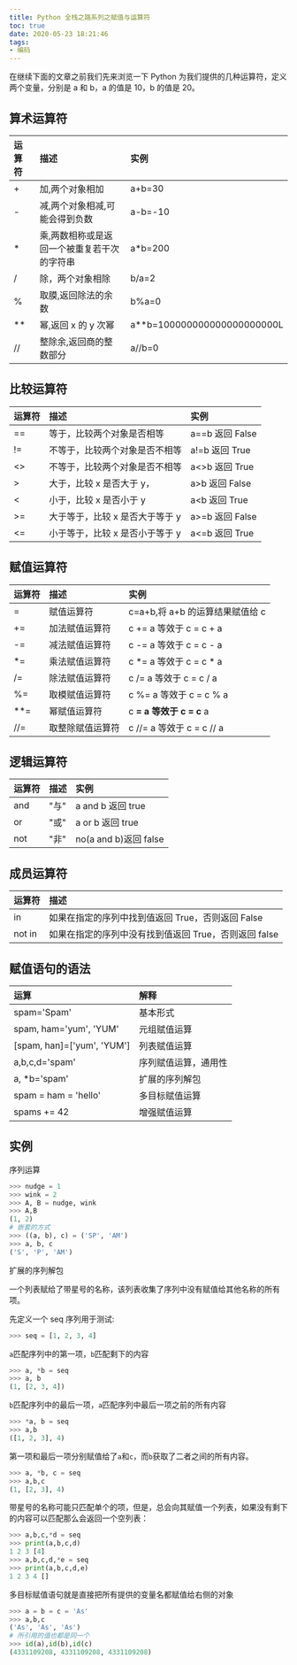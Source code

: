 ```yaml
---
title: Python 全栈之路系列之赋值与运算符
toc: true
date: 2020-05-23 18:21:46
tags:
- 编码
---
```


在继续下面的文章之前我们先来浏览一下 Python 为我们提供的几种运算符，定义两个变量，分别是 a 和 b，a 的值是 10，b 的值是 20。

## 算术运算符

|运算符|描述|实例|
|:--|:--|:--|
|+|加,两个对象相加|a+b=30|
|-|减,两个对象相减,可能会得到负数|a-b=-10|
|*|乘,两数相称或是返回一个被重复若干次的字符串|a\*b=200|
|/|除，两个对象相除|b/a=2|
|%|取膜,返回除法的余数|b%a=0|
|**|幂,返回 x 的 y 次幂|a**b=100000000000000000000L|
|//|整除余,返回商的整数部分|a//b=0|

## 比较运算符

|运算符|描述|实例|
|:--|:--|:--|
|==|等于，比较两个对象是否相等|a==b 返回 False|
|!=|不等于，比较两个对象是否不相等|a!=b 返回 True|
|<>|不等于，比较两个对象是否不相等|a<>b 返回 True|
|>|大于，比较 x 是否大于 y，|a>b 返回 False|
|<|小于，比较 x 是否小于 y|a<b 返回 True|
|>=|大于等于，比较 x 是否大于等于 y|a>=b 返回 False|
|<=|小于等于，比较 x 是否小于等于 y|a<=b 返回 True|

## 赋值运算符

|运算符|描述|实例|
|:--|:--|:--|
|=|赋值运算符|c=a+b,将 a+b 的运算结果赋值给 c|
|+=|加法赋值运算符|c += a 等效于 c = c + a|
|-=|减法赋值运算符|c -= a 等效于 c = c - a|
|*=|乘法赋值运算符|c *= a 等效于 c = c * a|
|/=|除法赋值运算符|c /= a 等效于 c = c / a|
|%=|取模赋值运算符|c %= a 等效于 c = c % a|
|**=|幂赋值运算符|c **= a 等效于 c = c** a|
|//=|取整除赋值运算符|c //= a 等效于 c = c // a|

## 逻辑运算符

|运算符|描述|实例|
|:--|:--|:--|
|and|"与"|a and b 返回 true|
|or|"或"|a or b 返回 true|
|not|"非"|no(a and b)返回 false|

## 成员运算符

|运算符|描述|
|:--|:--|
|in|如果在指定的序列中找到值返回 True，否则返回 False|
|not in|如果在指定的序列中没有找到值返回 True，否则返回 false|


## 赋值语句的语法

|运算|解释|
|:--|:--|
|spam='Spam'|基本形式|
|spam, ham='yum', 'YUM'|元组赋值运算|
|[spam, han]=['yum', 'YUM']|列表赋值运算|
|a,b,c,d='spam'|序列赋值运算，通用性|
|a, *b='spam'|扩展的序列解包|
|spam = ham = 'hello'|多目标赋值运算|
|spams += 42|增强赋值运算|

## 实例

序列运算

```python
>>> nudge = 1
>>> wink = 2
>>> A, B = nudge, wink
>>> A,B
(1, 2)
# 嵌套的方式
>>> ((a, b), c) = ('SP', 'AM')
>>> a, b, c
('S', 'P', 'AM')
```

扩展的序列解包

一个列表赋给了带星号的名称，该列表收集了序列中没有赋值给其他名称的所有项。

先定义一个 seq 序列用于测试:

```python
>>> seq = [1, 2, 3, 4]
```

`a`匹配序列中的第一项，`b`匹配剩下的内容

```python
>>> a, *b = seq
>>> a, b
(1, [2, 3, 4])
```

`b`匹配序列中的最后一项，`a`匹配序列中最后一项之前的所有内容

```python
>>> *a, b = seq
>>> a,b
([1, 2, 3], 4)
```

第一项和最后一项分别赋值给了`a`和`c`，而`b`获取了二者之间的所有内容。

```python
>>> a, *b, c = seq
>>> a,b,c
(1, [2, 3], 4)
```

带星号的名称可能只匹配单个的项，但是，总会向其赋值一个列表，如果没有剩下的内容可以匹配那么会返回一个空列表：

```python
>>> a,b,c,*d = seq
>>> print(a,b,c,d)
1 2 3 [4]
>>> a,b,c,d,*e = seq
>>> print(a,b,c,d,e)
1 2 3 4 []
```

多目标赋值语句就是直接把所有提供的变量名都赋值给右侧的对象

```python
>>> a = b = c = 'As'
>>> a,b,c
('As', 'As', 'As')
# 所引用的值也都是同一个
>>> id(a),id(b),id(c)
(4331109208, 4331109208, 4331109208)
```
